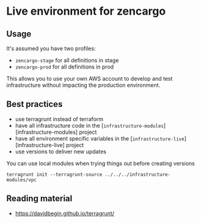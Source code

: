 # Live environment for zencargo

## Usage

It's assumed you have two profiles:

* `zencargo-stage` for all definitions in stage
* `zencargo-prod` for all definitions in prod

This allows you to use your own AWS account to develop and test
infrastructure without impacting the production environment.

## Best practices

* use terragrunt instead of terraform
* have all infrastructure code in the [`infrastructure-modules`][infrastructure-modules] project
* have all environment specific variables in the [`infrastructure-live`][infrastructure-live] project
* use versions to deliver new updates

You can use local modules when trying things out before creating versions

    terragrunt init --terragrunt-source ../../../infrastructure-modules/vpc

## Reading material

* https://davidbegin.github.io/terragrunt/
